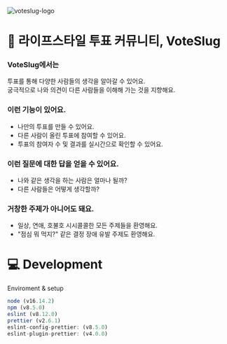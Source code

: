 ![voteslug-logo](https://user-images.githubusercontent.com/66931635/161845629-d004c834-7356-4f0d-865c-fa9ed7f07531.png)

# 🐌 라이프스타일 투표 커뮤니티, VoteSlug
### VoteSlug에서는
투표를 통해 다양한 사람들의 생각을 알아갈 수 있어요. <br />
궁극적으로 나와 의견이 다른 사람들을 이해해 가는 것을 지향해요.

### 이런 기능이 있어요.
- 나만의 투표를 만들 수 있어요.
- 다른 사람이 올린 투표에 참여할 수 있어요.
- 투표의 참여자 수 및 결과를 실시간으로 확인할 수 있어요.

### 이런 질문에 대한 답을 얻을 수 있어요.
- 나와 같은 생각을 하는 사람은 얼마나 될까?
- 다른 사람들은 어떻게 생각할까?

### 거창한 주제가 아니어도 돼요.
- 일상, 연애, 호불호 시시콜콜한 모든 주제들을 환영해요.
- "점심 뭐 먹지?" 같은 결정 장애 유발 주제도 환영해요.

# 💻 Development
Enviroment & setup
```js
node (v16.14.2)
npm (v8.5.0)
eslint (v8.12.0)
prettier (v2.6.1)
eslint-config-prettier: (v8.5.0)
eslint-plugin-prettier: (v4.0.0)
```
